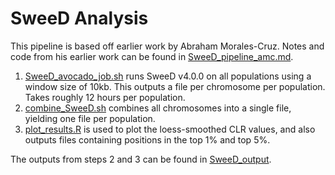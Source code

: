 # SweeD Analysis

This pipeline is based off earlier work by Abraham Morales-Cruz. Notes and code from his earlier work can be found in [SweeD_pipeline_amc.md](https://github.com/GautLab/avo_ref_paper/blob/main/SweeD_analysis/SweeD_pipeline_amc.md).

1. [SweeD_avocado_job.sh](https://github.com/GautLab/avo_ref_paper/blob/main/SweeD_analysis/SweeD_avocado_job.sh) runs SweeD v4.0.0 on all populations using a window size of 10kb. This outputs a file per chromosome per population. Takes roughly 12 hours per population.
2. [combine_SweeD.sh](https://github.com/GautLab/avo_ref_paper/blob/main/SweeD_analysis/combine_SweeD.sh) combines all chromosomes into a single file, yielding one file per population.
3. [plot_results.R](https://github.com/GautLab/avo_ref_paper/blob/main/SweeD_analysis/plot_results.R) is used to plot the loess-smoothed CLR values, and also outputs files containing positions in the top 1% and top 5%.

The outputs from steps 2 and 3 can be found in [SweeD_output](https://github.com/GautLab/avo_ref_paper/tree/main/SweeD_analysis/SweeD_output).